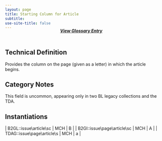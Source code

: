 ```yaml
---
layout: page
title: Starting Column for Article
subtitle:  
use-site-title: false
---
```


<h4 style="text-align:center;font-style:italic;margin-top:-20px;margin-bottom:50px;"><a href="../../glossary/starting-column-for-article">View Glossary Entry</a></h4>

## Technical Definition

Provides the column on the page (given as a letter) in which the article
begins.

## Category Notes

This field is uncommon, appearing only in two BL legacy collections and
the TDA.

## Instantiations

| B2GL::issue\\article\\sc  | MCH | B |
| B2GI::issue\\page\\article\\sc | MCH | A |
| TDAG::issue\\page\\article\\s  | MCH | a |
